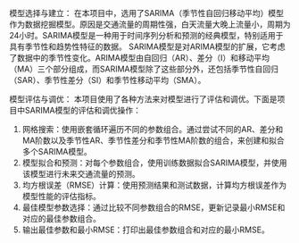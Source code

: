 模型选择与建立：
在本项目中，选用了SARIMA（季节性自回归移动平均）模型作为数据挖掘模型。原因是交通流量的周期性强，白天流量大晚上流量小，周期为24小时。SARIMA模型是一种用于时间序列分析和预测的经典模型，特别适用于具有季节性和趋势性特征的数据。
SARIMA模型是对ARIMA模型的扩展，它考虑了数据中的季节性变化。ARIMA模型由自回归（AR）、差分（I）和移动平均（MA）三个部分组成，而SARIMA模型除了这些部分外，还包括季节性自回归（SAR）、季节性差分（SI）和季节性移动平均（SMA）。

模型评估与调优： 
本项目使用了各种方法来对模型进行了评估和调优。下面是项目中SARIMA模型的评估和调优操作：
1.	网格搜索：使用嵌套循环遍历不同的参数组合。通过尝试不同的AR、差分和MA阶数以及季节性AR、季节性差分和季节性MA阶数的组合，来创建和拟合多个SARIMA模型。
2.	模型拟合和预测：对每个参数组合，使用训练数据拟合SARIMA模型，并使用该模型进行未来交通流量的预测。
3.	均方根误差（RMSE）计算：使用预测结果和测试数据，计算均方根误差作为模型性能的评估指标。
4.	最佳模型参数选择：通过比较不同参数组合的RMSE，更新记录最小RMSE和对应的最佳参数组合。
5.	输出最佳参数和最小RMSE：打印出最佳参数组合和对应的最小RMSE。
